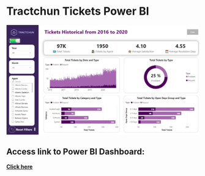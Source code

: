 # Tractchun Tickets Power BI

![Dashboard](https://github.com/pombo7676/Tractchun-Power-BI/blob/main/Data/Dashboard.JPG)

## Access link to Power BI Dashboard:

[**Click here**](https://app.powerbi.com/view?r=eyJrIjoiOTQ3Zjc3NDYtMGQxMi00NmViLWFjMzctMDQyMjA3OTk4N2U0IiwidCI6ImI0YjIzZDcxLTJjNGYtNDI2YS04NDZhLTcxNTgwYjMyNTBmMCIsImMiOjh9)
